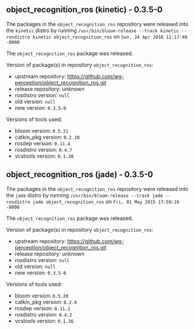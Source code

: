 ## object_recognition_ros (kinetic) - 0.3.5-0

The packages in the `object_recognition_ros` repository were released into the `kinetic` distro by running `/usr/bin/bloom-release --track kinetic --rosdistro kinetic object_recognition_ros` on `Sun, 24 Apr 2016 11:17:40 -0000`

The `object_recognition_ros` package was released.

Version of package(s) in repository `object_recognition_ros`:

- upstream repository: https://github.com/wg-perception/object_recognition_ros.git
- release repository: unknown
- rosdistro version: `null`
- old version: `null`
- new version: `0.3.5-0`

Versions of tools used:

- bloom version: `0.5.21`
- catkin_pkg version: `0.2.10`
- rosdep version: `0.11.4`
- rosdistro version: `0.4.7`
- vcstools version: `0.1.38`


## object_recognition_ros (jade) - 0.3.5-0

The packages in the `object_recognition_ros` repository were released into the `jade` distro by running `/usr/bin/bloom-release --track jade --rosdistro jade object_recognition_ros` on `Fri, 01 May 2015 17:59:16 -0000`

The `object_recognition_ros` package was released.

Version of package(s) in repository `object_recognition_ros`:
- upstream repository: https://github.com/wg-perception/object_recognition_ros.git
- release repository: unknown
- rosdistro version: `null`
- old version: `null`
- new version: `0.3.5-0`

Versions of tools used:
- bloom version: `0.5.20`
- catkin_pkg version: `0.2.8`
- rosdep version: `0.11.2`
- rosdistro version: `0.4.2`
- vcstools version: `0.1.36`


